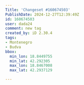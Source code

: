 ```yaml
---
Title: 'Changeset #160674503'
PublishDate: 2024-12-27T12:39:49Z
id: 160674503
user: dada24
comment: new tag
created_by: iD 2.30.4
tags:
- Montenegro
- Budva
bbox:
  min_lon: 18.8449755
  min_lat: 42.292305
  max_lon: 18.8467008
  max_lat: 42.2937129

---
```

